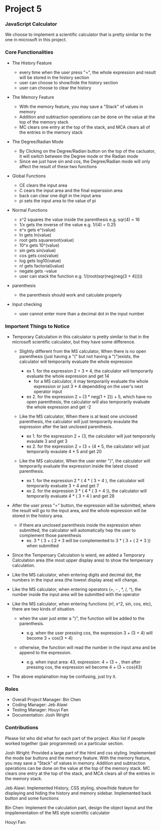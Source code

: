 # Project 5
### JavaScript Calculator
We choose to implement a scientific calculator that is pretty similar to the one in microsoft in this project.

### Core Functionalities
* The History Feature
	* every time when the user press "=", the whole expression and result will be stored in the history section
	* user can choose to show/hide the history section
	* user can choose to clear the history 

* The Memory Feature
	* With the memory feature, you may save a "Stack" of values in memory
	* Addition and subtraction operations can be done on the value at the top of the memory stack
	* MC clears one entry at the top of the stack, and MCA clears all of the entries in the memory stack

* The Degree/Radian Mode
	* By Clicking on the Degree/Radian button on the top of the cacluator, it will switch between the Degree mode or the Radian mode
	* Since we just have sin and cos, the Degree/Radian mode will only affect the result of these two functions

* Global Functions
	* CE clears the input area
	* C cears the input area and the final experssion area
	* back can clear one digit in the input area
	* pi sets the input area to the value of pi

* Normal Functions
	* x^2 squares the value inside the parenthesis e.g. sqr(4) = 16
	* 1/x gets the inverse of the value e.g. 1/(4) = 0.25
	* e^x gets e^(value)
	* ln gets ln(value)
	* root gets squareroot(value)
	* 10^x gets 10^(value)
	* sin gets sin(value)
	* cos gets cos(value)
	* log gets log10(value)
	* n! gets factorial(value)
	* negate gets -value
	* user can stack the function e.g. 1/(root(sqr(neg(neg(3 + 4)))))

* parenthesis
	* the parenthesis should work and calculate properly

* Input checking
	* user cannot enter more than a decimal dot in the input number

### Importent Things to Notice
* Temporary Calculation in this calculator is pretty similar to that in the microsoft scientific calculator, but they have some difference.
	* Slightly different from the MS calculator, When there is no open parenthesis (just having a "(" but not having a ")")exists, the calculator will temporarily evaluate the whole expression
		* ex 1. for the expression 2 + 3 * 4, the calculator will temporarily evaluate the whole expression and get 14
			* for a MS calculator, it may temporarily evaluate the whole expression or just 3 * 4 dependding on the user's next operator input
		* ex 2. for the expression 2 + (3 * neg(1 + 2)) + 5, which have no open parenthesis, the calculator will also temporarily evaluate the whole expression and get -2
		
	* Like the MS calculator, When there is at least one unclosed parenthesis, the calculator will just temporarily evaulate the expression after the last unclosed parenthesis.
		* ex 1. for the expression 2 + (3, the calculator will just temporarily evaulate 3 and get 3
		* ex 2. for the expression 2 + (3 + (4 * 5, the calculator will just temporarily evaulate 4 * 5 and get 20
		
	* Like the MS calculator, When the user enter ")", the calculator will temporarily evaluate the expression inside the latest closed parenthesis.
		* ex 1. for the expression 2 * ( 4 * ( 3 + 4 ), the calculator will temporarily evaluate 3 + 4 and get 7
		* ex 2. for the expression 3 * ( 4 * ( 3 + 4 )), the  calculator will temporarily evaluate 4 * ( 3 + 4 ) and get 28
		
* After the user press "=" button, the expression will be submitted, where the result will go to the input area, and the whole expression will be stored in the history area.
	* if there ara unclosed parenthesis inside the expression when submitted, the calculator will automatically hep the user to complement those parenthesis
		* ex. 3 * ( 3 + ( 2 * 3 will be complemented to 3 * ( 3 + ( 2 * 3 )) when submitted
		
* Since the Temperoary Calculation is wierd, we added a Temporary Calculation area (the most upper display area) to show the temperoary calculation.

* Like the MS calculator, when entering digits and decimal dot, the numbers in the input area (the lowest display area) will change.

* Like the MS calculator, when entering operators (+, - , *, /, ^), the number inside the input area will be submitted with the operator

* Like the MS calculator, when entering functions (n!, x^2, sin, cos, etc), there are two kinds of situation.
	* when the user just enter a ")", the function will be added to the parenthesis.
		* e.g. when the user pressing cos, the expression 3 + (3 + 4) will become 3 + cos(3 + 4)
		
	* otherwise, the function will read the number in the input area and be append to the expression.
		* e.g. when input area: 43, expression: 4 + (3 + , then after pressing cos, the expression wil become 4 + (3 + cos(43)
		
* The above explaination may be confusing, just try it.

### Roles
* Overall Project Manager: Bin Chen
* Coding Manager: Jeb Alawi
* Testing Manager: Houyi Fan
* Documentation: Josh Wright

### Contributions
Please list who did what for each part of the project.
Also list if people worked together (pair programmed) on a particular section.

Josh Wright: Provided a large part of the html and css styling. Implemented the mode bar buttons and the memory feature.
With the memory feature, you may save a "Stack" of values in memory. Addition and subtraction operations can be done on 
the value at the top of the memory stack. MC clears one entry at the top of the stack, and MCA clears all of the entries
in the memory stack.

Jeb Alawi: Implemented History, CSS styling, show/hide feature for displaying and hiding the history and memory sidebar. 
Implemented back button and some functions

Bin Chen: Implement the calculation part, design the object layout and the impplementation of the MS style scientific calculator

Houyi Fan: 
